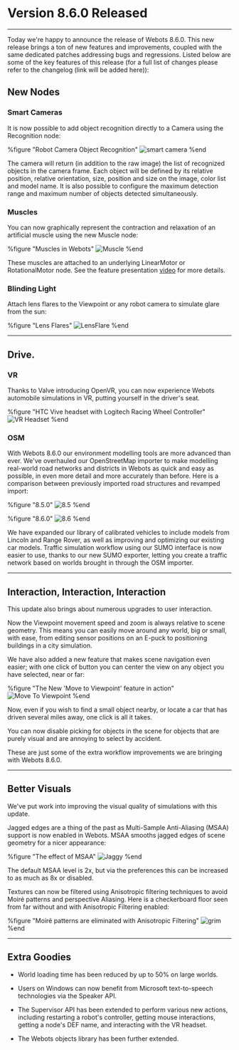 # Version 8.6.0 Released

---

Today we're happy to announce the release of Webots 8.6.0. This new release brings a ton of new features and improvements, coupled with the same dedicated patches addressing bugs and regressions. Listed below are some of the key features of this release (for a full list of changes please refer to the changelog (link will be added here)):


## New Nodes

### Smart Cameras

It is now possible to add object recognition directly to a Camera using the Recognition node:

%figure "Robot Camera Object Recognition"
![smart camera](images/recognition.png)
%end

The camera will return (in addition to the raw image) the list of recognized objects in the camera frame. Each object will be defined by its relative position, relative orientation, size, position and size on the image, color list and model name. It is also possible to configure the maximum detection range and maximum number of objects detected simultaneously.

### Muscles

You can now graphically represent the contraction and relaxation of an artificial muscle using the new Muscle node:

%figure "Muscles in Webots"
![Muscle](images/muscle.gif)
%end

These muscles are attached to an underlying LinearMotor or RotationalMotor node.
See the feature presentation [video](http://www.youtube.com/watch?v=pd0jD1TbJe4) for more details.

### Blinding Light

Attach lens flares to the Viewpoint or any robot camera to simulate glare from the sun:

%figure "Lens Flares"
![LensFlare](images/lens_flare.png)
%end

---

## Drive.


### VR

Thanks to Valve introducing OpenVR, you can now experience Webots automobile simulations in VR, putting yourself in the driver's seat. 

%figure "HTC Vive headset with Logitech Racing Wheel Controller"
![VR Headset](images/vr_headset.png)
%end

### OSM

With Webots 8.6.0 our environment modelling tools are more advanced than ever. We've overhauled our OpenStreetMap importer to make modelling real-world road networks and districts in Webots as quick and easy as possible, in even more detail and more accurately than before. Here is a comparison between previously imported road structures and revamped import:

%figure "8.5.0"
![8.5](images/osm_master.png)
%end

%figure "8.6.0"
![8.6](images/osm_develop.png)
%end

We have expanded our library of calibrated vehicles to include models from Lincoln and Range Rover, as well as improving and optimizing our existing car models. Traffic simulation workflow using our SUMO interface is now easier to use, thanks to our new SUMO exporter, letting you create a traffic network based on worlds brought in through the OSM importer.

---

## Interaction, Interaction, Interaction

This update also brings about numerous upgrades to user interaction. 

Now the Viewpoint movement speed and zoom is always relative to scene geometry. This means you can easily move around any world, big or small, with ease, from editing sensor positions on an E-puck to positioning buildings in a city simulation. 

We have also added a new feature that makes scene navigation even easier; with one click of button you can center the view on any object you have selected, near or far:  

%figure "The New 'Move to Viewpoint' feature in action"
![Move To Viewpoint](images/viewpoint.gif)
%end

Now, even if you wish to find a small object nearby, or locate a car that has driven several miles away, one click is all it takes.

You can now disable picking for objects in the scene for objects that are purely visual and are annoying to select by accident.

These are just some of the extra workflow improvements we are bringing with Webots 8.6.0.

---

## Better Visuals

We've put work into improving the visual quality of simulations with this update.

Jagged edges are a thing of the past as Multi-Sample Anti-Aliasing (MSAA) support is now enabled in Webots. MSAA smooths jagged edges of scene geometry for a nicer appearance:

%figure "The effect of MSAA"
![Jaggy](images/msaa.png)
%end

The default MSAA level is 2x, but via the preferences this can be increased to as much as 8x or disabled.

Textures can now be filtered using Anisotropic filtering techniques to avoid Moiré patterns and perspective Aliasing. Here is a checkerboard floor seen from far without and with Anisotropic Filtering enabled:

%figure "Moiré patterns are eliminated with Anisotropic Filtering"
![grim](images/moire_pattern.png)
%end

---

## Extra Goodies

 - World loading time has been reduced by up to 50% on large worlds.

 - Users on Windows can now benefit from Microsoft text-to-speech technologies via the Speaker API.

 - The Supervisor API has been extended to perform various new actions, including restarting a robot's controller, getting mouse interactions, getting a node's DEF name, and interacting with the VR headset.

 - The Webots objects library has been further extended.
